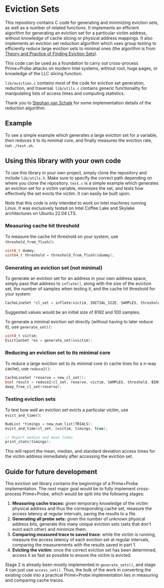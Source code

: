 # Eviction Sets

This repository contains C code for generating and minimizing eviction sets, as well as a number of related functions. It implements an efficient algorithm for generating an eviction set for a particular victim address, without knowledge of cache slicing or physical address mappings. It also implements an eviction set reduction algorithm which uses group testing to efficiently reduce large eviction sets to minimal ones  (the algorithm is from [Theory and Practice of Finding Eviction Sets](https://arxiv.org/pdf/1810.01497)).

This code can be used as a foundation to carry out cross-process Prime+Probe attacks on modern Intel systems, without root, huge pages, or knowledge of the LLC slicing function.

`lib/eviction.c` contains most of the code for eviction set generation, reduction, and traversal. `lib/utils.c` contains generic functionality for manipulating lists of access times and computing statistics.

Thank you to [Stephan van Schaik](https://codentium.com/about/) for some implementation details of the reduction algorithm.

## Example

To see a simple example which generates a large eviction set for a variable, then reduces it to its minimal core, and finally measures the eviction rate, run `./test.sh`.

## Using this library with your own code

To use this library in your own project, simply clone the repository and include `lib/utils.h`. Make sure to specify the correct path depending on where you clone the repository. `test.c` is a simple example which generates an eviction set for a victim variable, minimizes the set, and tests how effectively the set evicts the victim. It can easily be built upon.

Note that this code is only intended to work on Intel machines running Linux. It was exclusively tested on Intel Coffee Lake and Skylake architectures on Ubuntu 22.04 LTS.

### Measuring cache hit threshold

To measure the cache hit threshold on your system, use `threshold_from_flush()`:

```C
uint8_t dummy;
uint64_t threshold = threshold_from_flush(&dummy);
```

### Generating an eviction set (not minimal)

To generate an eviction set for an address in your own address space, simply pass that address to `inflate()`, along with the size of the eviction set, the number of samples when testing it, and the cache hit threshold for your system:

```C
CacheLineSet *cl_set = inflate(victim, INITIAL_SIZE, SAMPLES, threshold);
```

Suggested values would be an initial size of 8192 and 100 samples.

To generate a minimal eviction set directly (without having to later reduce it), use `generate_set()`:

```C
uint8_t victim;
EvictionSet *es = generate_set(&victim);
```


### Reducing an eviction set to its minimal core

To reduce a large eviction set to its minimal core (n cache lines for a n-way cache), use `reduce2()`:

```C
CacheLineSet *reserve = new_cl_set();
bool result = reduce2(cl_set, reserve, victim, SAMPLES, threshold, BINS);
deep_free_cl_set(reserve);
```

### Testing eviction sets

To test how well an eviction set evicts a particular victim, use `evict_and_time()`:

```C
NumList *timings = new_num_list(TRIALS);
evict_and_time(cl_set, &victim, timings, true);

// Report median and mean times
print_stats(timings);
```

This will report the mean, median, and standard deviation access times for the victim address immediately after accessing the eviction set.

## Guide for future development

This eviction set library contains the beginnings of a Prime+Probe implementation. The next major goal would be to fully implement cross-process Prime+Probe, which would be split into the following stages:

1. **Measuring cache traces:** given temporary knowledge of the victim physical address and thus the corresponding cache set, measure the access latency at regular intervals, saving the results to a file.
2. **Generating all probe sets:** given the number of unknown physical address bits, generate this many unique eviction sets (sets that don't evict each other) and minimize them.
3. **Comparing measured trace to saved trace**: while the victim is running, measure the access latency of each eviction set at regular intervals, comparing the measurements with the results saved in part 1.
4. **Evicting the victim:** once the correct eviction set has been determined, access it as fast as possible to ensure the victim is evicted.

Stage 2 is already been mostly implemented in `generate_sets()`, and stage 4 can just use `access_set()`. Thus, the bulk of the work in converting the existing code into a practical Prime+Probe implementation lies in measuring and comparing cache traces.
